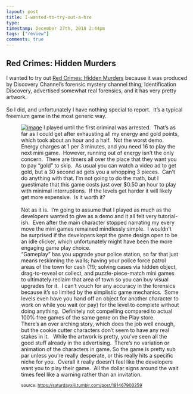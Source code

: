 ```yaml
---
layout: post
title: I-wanted-to-try-out-a-hre
type: 
timestamp: December 27th, 2018 2:44pm
tags: ["review"]
comments: true
---
```

## Red Crimes: Hidden Murders ##
I wanted to try out <a href="https://play.google.com/store/apps/details?id=com.gamaga.RedCrimesHM" target="_blank">Red Crimes: Hidden Murders</a> because it was produced by Discovery Channel’s forensic mystery channel thing; Identification Discovery, advertised somewhat real forensics, and it has very pretty artwork.<br/><br/>So I did, and unfortunately I have nothing special to report.  It’s a typical freemium game in the most generic way.
<a href="https://66.media.tumblr.com/80371f10f451fcf3059e0f5261889e50/tumblr_inline_pkezw2gKyp1rnrp45_1280.jpg" target="_blank" alt="Red Crimes Hidden Murders Screenshot"><figure data-orig-width="2048" data-orig-height="1536" class="tmblr-full"><img src="https://64.media.tumblr.com/80371f10f451fcf3059e0f5261889e50/tumblr_inline_pkezw2gKyp1rnrp45_540.jpg" alt="image" data-orig-width="500" data-orig-height="375"/></a>
I played until the first criminal was arrested.  That’s as far as I could get after exhausting all my energy and gold points, which took about an hour and a half.  Not the worst demo.  Energy charges at 1 per 3 minutes, and you need 16 to play the next mini game.  However, running out of energy isn't the only concern.  There are timers all over the place that they want you to pay “gold” to skip.  As usual you can watch a video ad to get gold, but a 30 second ad gets you a whopping 3 pieces.  Can’t do anything with that.
I’m not going to do the math, but I guestimate that this game costs just over $0.50 an hour to play with minimal interruptions.  If the levels get harder it will likely get more expensive.  Is it worth it?<br/><br/>Not as it is.  I’m going to assume that I played as much as the developers wanted to give as a demo and it all felt very tutorial-ish.  Even after the main character stopped narrating my every move the mini games remained mindlessly simple.  I wouldn't be surprised if the developers kept the game design open to be an idle clicker, which unfortunately might have been the more engaging game play choice.<br/>
“Gameplay” has you upgrade your police station, so far that just means reskinning the walls; having your police force patrol areas of the town for cash (?!); solving cases via hidden object, drag-to-reveal or collect, and puzzle-piece-match mini games to ultimately reclaim that area of town so you can buy visual upgrades for it.  
I can’t vouch for any accuracy in the forensics because it’s so limited by the simplistic game mechanics.  Some levels even have you hand off an object for another character to work on while you wait (or pay) for the level to complete without doing anything.  Definitely not compelling compared to actual 100% free games of the same genre on the Play store.<br/>
There’s an over arching story, which does the job well enough, but the cookie cutter characters don’t seem to have any real stakes in it.  
While the artwork is pretty, you've seen all the good stuff already in the advertising.  There’s no variation or animation of the characters in game.
So the game is pretty sub par unless you’re really desperate, or this really hits a specific niche for you.  Overall it really doesn't feel like the developers want you to play their game.  All the dollar signs around the wait times feel like a warning rather than an invitation.
  
<small>source: https://saturdayxiii.tumblr.com/post/181467903259</small>